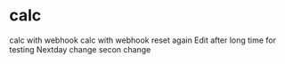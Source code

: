 # calc
calc  with webhook 
calc with webhook reset again
Edit after long time for testing
Nextday change
secon change
